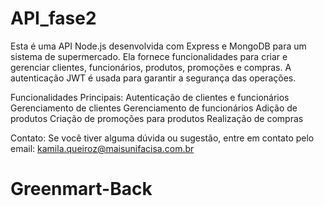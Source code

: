 # API_fase2
Esta é uma API Node.js desenvolvida com Express e MongoDB para um sistema de supermercado. Ela fornece funcionalidades para criar e gerenciar clientes, funcionários, produtos, promoções e compras. A autenticação JWT é usada para garantir a segurança das operações.

Funcionalidades Principais:
  Autenticação de clientes e funcionários
  Gerenciamento de clientes
  Gerenciamento de funcionários
  Adição de produtos
  Criação de promoções para produtos
  Realização de compras

Contato:
  Se você tiver alguma dúvida ou sugestão, entre em contato pelo email: kamila.queiroz@maisunifacisa.com.br
# Greenmart-Back

